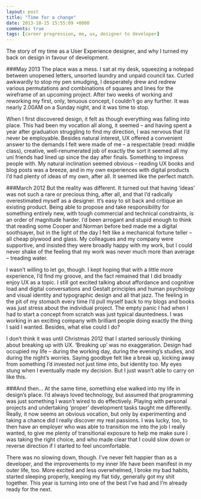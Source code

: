 ```yaml
---
layout: post
title: "Time for a change"
date: 2013-10-15 15:55:09 +0000
comments: true
tags: [career progression, me, ux, designer to developer]
---
```


The story of my time as a User Experience designer, and why I turned my back on design in favour of development. <!--more-->

###May 2013
The place was a mess. I sat at my desk, squeezing a notepad between unopened letters, unsorted laundry and unpaid council tax. Curled awkwardly to stop my pen smudging, I desperately drew and redrew various permutations and combinations of squares and lines for the wireframe of an upcoming project. After two weeks of working and reworking my first, only, tenuous concept, I couldn’t go any further. It was nearly 2.00AM on a Sunday night, and it was time to stop.

When I first discovered design, it felt as though everything was falling into place. This had been my vocation all along, it seemed – and having spent a year after graduation struggling to find my direction, I was nervous that I’d never be employable. Besides natural interest, UX offered a convenient answer to the demands I felt were made of me – a respectable (read: middle class), creative, well-renumerated job of exactly the sort it seemed all my uni friends had lined up since the day after finals. Something to impress people with. My natural inclination seemed obvious – reading UX books and blog posts was a breeze, and in my own experiences with digital products I’d had plenty of ideas of my own, after all. It seemed like the perfect match.

###March 2012
But the reality was different. It turned out that having ‘ideas’ was not such a rare or precious thing, after all, and that I’d radically overestimated myself as a designer. It’s easy to sit back and critique an existing product. Being able to propose and take responsibility for something entirely new, with tough commercial and technical constraints, is an order of magnitude harder. I’d been arrogant and stupid enough to think that reading some Cooper and Norman before bed made me a digital soothsayer, but in the light of the day I felt like a mechanical fortune teller – all cheap plywood and glass. My colleagues and my company were supportive, and insisted they were broadly happy with my work, but I could never shake of the feeling that my work was never much more than average – treading water.

I wasn’t willing to let go, though. I kept hoping that with a little more experience, I’d find my groove, and the fact remained that I did broadly enjoy UX as a topic. I still got excited talking about affordance and cognitive load and digital conversations and Gestalt principles and human psychology and visual identity and typographic design and all that jazz. The feeling in the pit of my stomach every time I’d pull myself back to my blogs and books was just stress about the individual project. The empty panic I had when I had to start a concept from scratch was just typical dauntedness. I was working in an exciting company with brilliant people doing exactly the thing I said I wanted. Besides, what else could I do?

I don’t think it was until Christmas 2012 that I started seriously thinking about breaking up with UX. ‘Breaking up’ was no exaggeration. Design had occupied my life – during the working day, during the evening’s studies, and during the night’s worries. Saying goodbye felt like a break up, kicking away from something I’d invested not just time into, but identity too. My eyes stung when I eventually made my decision. But I just wasn’t able to carry on like this.

###And then…
At the same time, something else walked into my life in design’s place. I’d always loved technology, but assumed that programming was just something I wasn’t wired to do effectively. Playing with personal projects and undertaking ‘proper’ development tasks taught me differently. Really, it now seems an obvious vocation, but only by experimenting and taking a chance did I really discover my real passions. I was lucky, too, to then have an employer who was able to transition me into the job I really wanted, to give me plenty of transitional exposure to help me make sure I was taking the right choice, and who made clear that I could slow down or reverse direction if I started to feel uncomfortable.

There was no slowing down, though. I’ve never felt happier than as a developer, and the improvements to my inner life have been manifest in my outer life, too. More excited and less overwhelmed, I broke my bad habits, started sleeping properly, keeping my flat tidy, generally got my shit together. This year is turning into one of the best I’ve had and I’m already ready for the next.